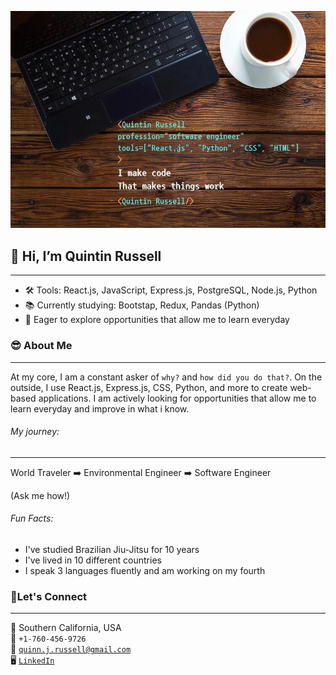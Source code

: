 ![alt text](https://raw.githubusercontent.com/Quintin-Russell/practice/main/oie_KssEwkAANuEw.jpg "Quintin-Russell README Image")


## 👋 Hi, I’m Quintin Russell
------

- :hammer_and_wrench: Tools: React.js, JavaScript, Express.js, PostgreSQL, Node.js, Python 
- :books: Currently studying: Bootstap, Redux, Pandas (Python)
- 🧠 Eager to explore opportunities that allow me to learn everyday

### :sunglasses: About Me
------

At my core, I am a constant asker of `why?` and `how did you do that?`. On the outside, I use React.js, Express.js, CSS, Python, and more to create web-based applications. I am actively looking for opportunities that allow me to learn everyday and improve in what i know.

###### My journey:
------

World Traveler :arrow_right: Environmental Engineer :arrow_right: Software Engineer 

(Ask me how!)

###### Fun Facts:
- I've studied Brazilian Jiu-Jitsu for 10 years
- I've lived in 10 different countries
- I speak 3 languages fluently and am working on my fourth

### :incoming_envelope:Let's Connect
------

📍  Southern California, USA  
📱 `+1-760-456-9726‬`  
📧 [`quinn.j.russell@gmail.com`](quinn.j.russell@gmail.com)  
🖥️ [`LinkedIn`](www.linkedin.com/in/qjrussell/)  
